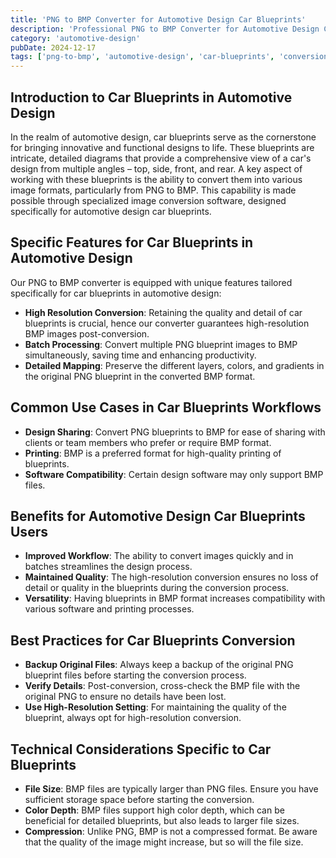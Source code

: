 ```yaml
---
title: 'PNG to BMP Converter for Automotive Design Car Blueprints'
description: 'Professional PNG to BMP Converter for Automotive Design Car Blueprints. Optimized for Automotive Design car blueprints workflows.'
category: 'automotive-design'
pubDate: 2024-12-17
tags: ['png-to-bmp', 'automotive-design', 'car-blueprints', 'conversion']
---
```


## Introduction to Car Blueprints in Automotive Design

In the realm of automotive design, car blueprints serve as the cornerstone for bringing innovative and functional designs to life. These blueprints are intricate, detailed diagrams that provide a comprehensive view of a car's design from multiple angles – top, side, front, and rear. A key aspect of working with these blueprints is the ability to convert them into various image formats, particularly from PNG to BMP. This capability is made possible through specialized image conversion software, designed specifically for automotive design car blueprints.

## Specific Features for Car Blueprints in Automotive Design

Our PNG to BMP converter is equipped with unique features tailored specifically for car blueprints in automotive design:

- **High Resolution Conversion**: Retaining the quality and detail of car blueprints is crucial, hence our converter guarantees high-resolution BMP images post-conversion.
- **Batch Processing**: Convert multiple PNG blueprint images to BMP simultaneously, saving time and enhancing productivity.
- **Detailed Mapping**: Preserve the different layers, colors, and gradients in the original PNG blueprint in the converted BMP format.

## Common Use Cases in Car Blueprints Workflows

- **Design Sharing**: Convert PNG blueprints to BMP for ease of sharing with clients or team members who prefer or require BMP format.
- **Printing**: BMP is a preferred format for high-quality printing of blueprints.
- **Software Compatibility**: Certain design software may only support BMP files. 

## Benefits for Automotive Design Car Blueprints Users

- **Improved Workflow**: The ability to convert images quickly and in batches streamlines the design process.
- **Maintained Quality**: The high-resolution conversion ensures no loss of detail or quality in the blueprints during the conversion process.
- **Versatility**: Having blueprints in BMP format increases compatibility with various software and printing processes.

## Best Practices for Car Blueprints Conversion

- **Backup Original Files**: Always keep a backup of the original PNG blueprint files before starting the conversion process.
- **Verify Details**: Post-conversion, cross-check the BMP file with the original PNG to ensure no details have been lost.
- **Use High-Resolution Setting**: For maintaining the quality of the blueprint, always opt for high-resolution conversion.

## Technical Considerations Specific to Car Blueprints

- **File Size**: BMP files are typically larger than PNG files. Ensure you have sufficient storage space before starting the conversion.
- **Color Depth**: BMP files support high color depth, which can be beneficial for detailed blueprints, but also leads to larger file sizes.
- **Compression**: Unlike PNG, BMP is not a compressed format. Be aware that the quality of the image might increase, but so will the file size.